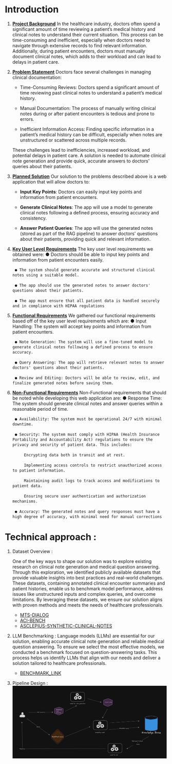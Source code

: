 #  Introduction 


1. **<u>Project Background</u>** 
    In the healthcare industry, doctors often spend a significant amount of time reviewing a patient’s medical history and clinical notes to understand their current situation. This process can be time-consuming and inefficient, especially when doctors need to navigate through extensive records to find relevant information. Additionally, during patient encounters, doctors must manually document clinical notes, which adds to their workload and can lead to delays in patient care.  
    
2. **<u>Problem Statement</u>** 
    Doctors face several challenges in managing clinical documentation:

    - Time-Consuming Reviews: Doctors spend a significant amount of time reviewing past clinical notes to understand a patient’s medical history.

    - Manual Documentation: The process of manually writing clinical notes during or after patient encounters is tedious and prone to errors.

    - Inefficient Information Access: Finding specific information in a patient’s medical history can be difficult, especially when notes are unstructured or scattered across multiple records.

    These challenges lead to inefficiencies, increased workload, and potential delays in patient care. A solution is needed to automate clinical note generation and provide quick, accurate answers to doctors' queries about their patients. 

1. **<u>Planned Solution</u>** 
     Our solution to the problems described above is a web application that will allow doctors to:
    - **Input Key Points**: Doctors can easily input key points and information from patient encounters.

    - **Generate Clinical Notes**: The app will use a model to generate clinical notes following a defined process, ensuring accuracy and consistency.

    - **Answer Patient Queries**: The app will use the generated notes (stored as part of the RAG pipeline) to answer doctors' questions about their patients, providing quick and relevant information.  

2. **<u>Key User Level Requirements</u>** 
    The key user level requirements we obtained were: 
        ● Doctors should be able to input key points and information from patient encounters easily.

        ● The system should generate accurate and structured clinical notes using a suitable model.

        ● The app should use the generated notes to answer doctors' questions about their patients. 

        ● The app must ensure that all patient data is handled securely and in compliance with HIPAA regulations

3. **<u>Functional Requirements</u>** 
    We gathered our functional requirements based off of the key user level requirements 
    which are: 
        ● Input Handling: The system will accept key points and information from patient encounters.

        ● Note Generation: The system will use a fine-tuned model to generate clinical notes following a defined process to ensure accuracy.

        ● Query Answering: The app will retrieve relevant notes to answer doctors' questions about their patients.

        ● Review and Editing: Doctors will be able to review, edit, and finalize generated notes before saving them.

4. **<u>Non-Functional Requirements</u>** 
    Non-Functional requirements that should be noted while developing this web application 
    are: 
        ● Response Time: The system should generate clinical notes and answer queries within a reasonable period of time.

        ● Availability: The system must be operational 24/7 with minimal downtime.    

        ● Security: The system must comply with HIPAA (Health Insurance Portability and Accountability Act) regulations to ensure the privacy and security of patient data. This includes:

            Encrypting data both in transit and at rest.

            Implementing access controls to restrict unauthorized access to patient information.

            Maintaining audit logs to track access and modifications to patient data.

            Ensuring secure user authentication and authorization mechanisms.

        ● Accuracy: The generated notes and query responses must have a high degree of accuracy, with minimal need for manual corrections



# Technical approach :


1. Dataset Overview : 

    One of the key ways to shape our solution was to explore existing research on clinical note generation and medical question answering. Through this exploration, we identified publicly available datasets that provide valuable insights into best practices and real-world challenges. These datasets, containing annotated clinical encounter summaries and patient histories, enable us to benchmark model performance, address issues like unstructured inputs and complex queries, and overcome limitations. By leveraging these datasets, we ensure our solution aligns with proven methods and meets the needs of healthcare professionals.

    - [MTS-DIALOG](./mts_dialog_dataset.md)
    - [ACI-BENCH](./aci_bench_dataset.md)
    - [ASCLEPIUS-SYNTHETIC-CLINICAL-NOTES](./asclepius_dataset.md)

2. LLM Benchmarking : 
    Language models (LLMs) are essential for our solution, enabling accurate clinical note generation and reliable medical question answering. To ensure we select the most effective models, we conducted a benchmark focused on question-answering tasks. This process helps us identify LLMs that align with our needs and deliver a solution tailored to healthcare professionals.
    - [BENCHMARK_LINK](./benchmark.md)
  
3. Pipeline Design : 
![Generative AI Pipeline](./assets/pipeline.png)